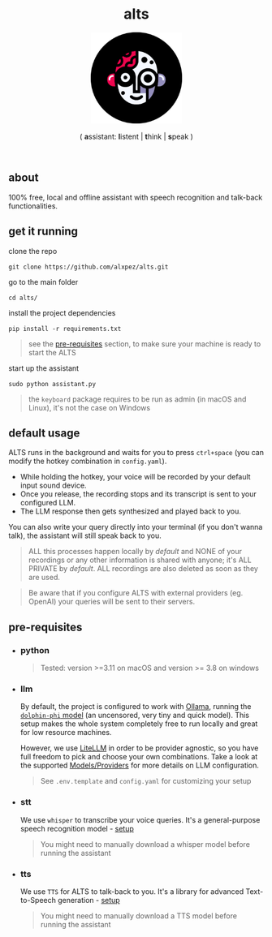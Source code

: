 <h1 align="center">alts</h1>
<p align="center">
  <a href="https://github.com/alxpez/alts" target="_blank">
    <img width="180" src="logo.png">
  </a>
</p>
<p align="center">( <strong>a</strong>ssistant: <strong>l</strong>istent | <strong>t</strong>hink | <strong>s</strong>peak )</p>

</br>

## about
100% free, local and offline assistant with speech recognition and talk-back functionalities.

## get it running
clone the repo
```ssh
git clone https://github.com/alxpez/alts.git
```

go to the main folder
```ssh
cd alts/
```

install the project dependencies
```ssh
pip install -r requirements.txt
```
> see the [pre-requisites](#pre-requisites) section, to make sure your machine is ready to start the ALTS

start up the assistant
```ssh
sudo python assistant.py
```
> the `keyboard` package requires to be run as admin (in macOS and Linux), it's not the case on Windows

## default usage
<!-- 
TODO: FUTURE FEATURES:
- voice-to-clipboard: talk to take notes, write emails... paste raw or parsed text.
(Use the LLM to reshape/process/parse the whisper result to get a refined result)
(research if possible to paste automatically in the focused text-box)

- task-bar-icon: make the python script into a proper app
(or a simple installable package at least)
(include interface to text too)
-->
ALTS runs in the background and waits for you to press `ctrl+space` (you can modify the hotkey combination in `config.yaml`).
- While holding the hotkey, your voice will be recorded by your default input sound device.
- Once you release, the recording stops and its transcript is sent to your configured LLM.
- The LLM response then gets synthesized and played back to you.

You can also write your query directly into your terminal (if you don't wanna talk), the assistant will still speak back to you.

> ALL this processes happen locally by _default_ and NONE of your recordings or any other information is shared with anyone; it's ALL PRIVATE by _default_. ALL recordings are also deleted as soon as they are used.

> Be aware that if you configure ALTS with external providers (eg. OpenAI) your queries will be sent to their servers.

## pre-requisites
- ### python
  > Tested: version \>=3.11 on macOS and version \>= 3.8 on windows

- ### llm
  By default, the project is configured to work with [Ollama](https://ollama.ai/), running the [`dolphin-phi` model](https://ollama.ai/library/dolphin-phi) (an uncensored, very tiny and quick model). This setup makes the whole system completely free to run locally and great for low resource machines.

  However, we use [LiteLLM](https://github.com/BerriAI/litellm) in order to be provider agnostic, so you have full freedom to pick and choose your own combinations.
  Take a look at the supported [Models/Providers](https://docs.litellm.ai/docs/providers) for more details on LLM configuration.
  > See `.env.template` and `config.yaml` for customizing your setup

<!-- TODO: Include extra information and examples of LLM configurations -->


- ### stt
  We use `whisper` to transcribe your voice queries. It's a general-purpose speech recognition model - [setup](https://github.com/openai/whisper?tab=readme-ov-file#setup)
  > You might need to manually download a whisper model before running the assistant


- ### tts
  We use `TTS` for ALTS to talk-back to you. It's a library for advanced Text-to-Speech generation - [setup](https://github.com/coqui-ai/TTS/tree/dev#installation)
  > You might need to manually download a TTS model before running the assistant

<!-- TODO: Include extra requirements for windows installation -->